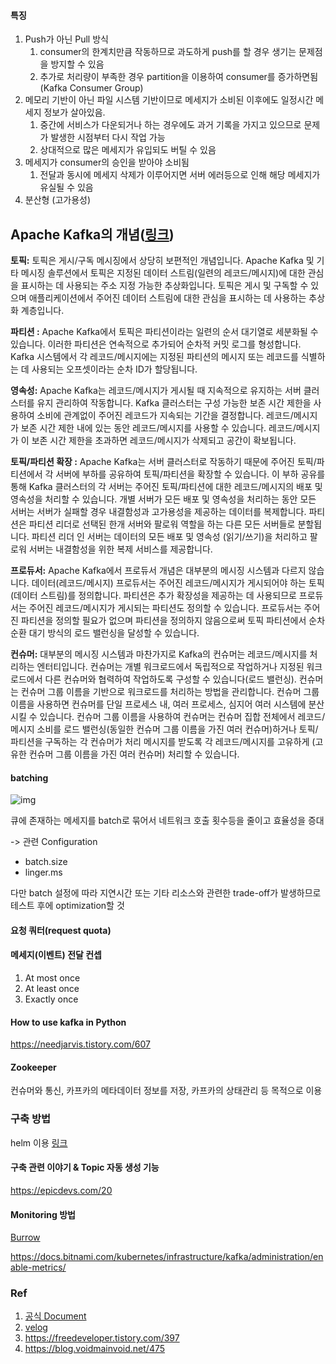 #### 특징

1. Push가 아닌 Pull 방식
   1. consumer의 한계치만큼 작동하므로 과도하게 push를 할 경우 생기는 문제점을 방지할 수 있음
   2. 추가로 처리량이 부족한 경우 partition을 이용하여 consumer를 증가하면됨(Kafka Consumer Group)
2. 메모리 기반이 아닌 파일 시스템 기반이므로 메세지가 소비된 이후에도 일정시간 메세지 정보가 살아있음.
   1. 중간에 서비스가 다운되거나 하는 경우에도 과거 기록을 가지고 있으므로 문제가 발생한 시점부터 다시 작업 가능
   2. 상대적으로 많은 메세지가 유입되도 버틸 수 있음
3. 메세지가 consumer의 승인을 받아야 소비됨
   1. 전달과 동시에 메세지 삭제가 이루어지면 서버 에러등으로 인해 해당 메세지가 유실될 수 있음
4. 분산형 (고가용성)



## Apache Kafka의 개념([링크](https://www.tibco.com/ko/reference-center/what-is-apache-kafka))



**토픽:** 토픽은 게시/구독 메시징에서 상당히 보편적인 개념입니다. Apache Kafka 및 기타 메시징 솔루션에서 토픽은 지정된 데이터 스트림(일련의 레코드/메시지)에 대한 관심을 표시하는 데 사용되는 주소 지정 가능한 추상화입니다. 토픽은 게시 및 구독할 수 있으며 애플리케이션에서 주어진 데이터 스트림에 대한 관심을 표시하는 데 사용하는 추상화 계층입니다.

**파티션 :** Apache Kafka에서 토픽은 파티션이라는 일련의 순서 대기열로 세분화될 수 있습니다. 이러한 파티션은 연속적으로 추가되어 순차적 커밋 로그를 형성합니다. Kafka 시스템에서 각 레코드/메시지에는 지정된 파티션의 메시지 또는 레코드를 식별하는 데 사용되는 오프셋이라는 순차 ID가 할당됩니다.

**영속성:** Apache Kafka는 레코드/메시지가 게시될 때 지속적으로 유지하는 서버 클러스터를 유지 관리하여 작동합니다. Kafka 클러스터는 구성 가능한 보존 시간 제한을 사용하여 소비에 관계없이 주어진 레코드가 지속되는 기간을 결정합니다. 레코드/메시지가 보존 시간 제한 내에 있는 동안 레코드/메시지를 사용할 수 있습니다. 레코드/메시지가 이 보존 시간 제한을 초과하면 레코드/메시지가 삭제되고 공간이 확보됩니다.

**토픽/파티션 확장 :** Apache Kafka는 서버 클러스터로 작동하기 때문에 주어진 토픽/파티션에서 각 서버에 부하를 공유하여 토픽/파티션을 확장할 수 있습니다. 이 부하 공유를 통해 Kafka 클러스터의 각 서버는 주어진 토픽/파티션에 대한 레코드/메시지의 배포 및 영속성을 처리할 수 있습니다. 개별 서버가 모든 배포 및 영속성을 처리하는 동안 모든 서버는 서버가 실패할 경우 내결함성과 고가용성을 제공하는 데이터를 복제합니다. 파티션은 파티션 리더로 선택된 한개 서버와 팔로워 역할을 하는 다른 모든 서버들로 분할됩니다. 파티션 리더 인 서버는 데이터의 모든 배포 및 영속성 (읽기/쓰기)을 처리하고 팔로워 서버는 내결함성을 위한 복제 서비스를 제공합니다.

**프로듀서:** Apache Kafka에서 프로듀서 개념은 대부분의 메시징 시스템과 다르지 않습니다. 데이터(레코드/메시지) 프로듀서는 주어진 레코드/메시지가 게시되어야 하는 토픽(데이터 스트림)를 정의합니다. 파티션은 추가 확장성을 제공하는 데 사용되므로 프로듀서는 주어진 레코드/메시지가 게시되는 파티션도 정의할 수 있습니다. 프로듀서는 주어진 파티션을 정의할 필요가 없으며 파티션을 정의하지 않음으로써 토픽 파티션에서 순차 순환 대기 방식의 로드 밸런싱을 달성할 수 있습니다.

**컨슈머:** 대부분의 메시징 시스템과 마찬가지로 Kafka의 컨슈머는 레코드/메시지를 처리하는 엔터티입니다. 컨슈머는 개별 워크로드에서 독립적으로 작업하거나 지정된 워크로드에서 다른 컨슈머와 협력하여 작업하도록 구성할 수 있습니다(로드 밸런싱). 컨슈머는 컨슈머 그룹 이름을 기반으로 워크로드를 처리하는 방법을 관리합니다. 컨슈머 그룹 이름을 사용하면 컨슈머를 단일 프로세스 내, 여러 프로세스, 심지어 여러 시스템에 분산시킬 수 있습니다. 컨슈머 그룹 이름을 사용하여 컨슈머는 컨슈머 집합 전체에서 레코드/메시지 소비를 로드 밸런싱(동일한 컨슈머 그룹 이름을 가진 여러 컨슈머)하거나 토픽/파티션을 구독하는 각 컨슈머가 처리 메시지를 받도록 각 레코드/메시지를 고유하게 (고유한 컨슈머 그룹 이름을 가진 여러 컨슈머) 처리할 수 있습니다.



#### batching

![img](https://miro.medium.com/max/1155/0*qKEVr3lpoCGWlgsY.png)

큐에 존재하는 메세지를 batch로 묶어서 네트워크 호출 횟수등을 줄이고 효율성을 증대

-> 관련 Configuration

* batch.size
* linger.ms

다만 batch 설정에 따라 지연시간 또는 기타 리소스와 관련한 trade-off가 발생하므로 테스트 후에 optimization할 것



#### 요청 쿼터(request quota)





#### 메세지(이벤트) 전달 컨셉

1. At most once
2. At least once
3. Exactly once





#### How to use kafka in Python

https://needjarvis.tistory.com/607



#### Zookeeper

컨슈머와 통신, 카프카의 메타데이터 정보를 저장, 카프카의 상태관리 등 목적으로 이용



### 구축 방법

helm 이용 [링크](https://blog.advenoh.pe.kr/cloud/%ED%97%AC%EB%A6%84%EC%9C%BC%EB%A1%9C-Kafka-%EC%84%A4%EC%B9%98%ED%95%98%EA%B8%B0/) 



#### 구축 관련 이야기 & Topic 자동 생성 기능

https://epicdevs.com/20



#### Monitoring 방법

[Burrow](https://engineering.linkedin.com/apache-kafka/burrow-kafka-consumer-monitoring-reinvented)

https://docs.bitnami.com/kubernetes/infrastructure/kafka/administration/enable-metrics/





### Ref

1. [공식 Document](https://kafka.apache.org/documentation)
2. [velog](https://velog.io/@jaehyeong/Apache-Kafka%EC%95%84%ED%8C%8C%EC%B9%98-%EC%B9%B4%ED%94%84%EC%B9%B4%EB%9E%80-%EB%AC%B4%EC%97%87%EC%9D%B8%EA%B0%80)
3. https://freedeveloper.tistory.com/397
4. https://blog.voidmainvoid.net/475